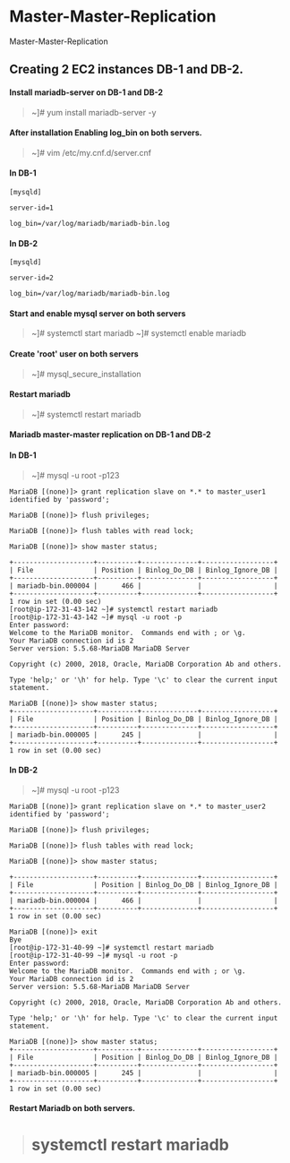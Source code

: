 # Master-Master-Replication
Master-Master-Replication

## Creating 2 EC2 instances DB-1 and DB-2.

#### Install mariadb-server on DB-1 and DB-2

> ~]# yum install mariadb-server -y

#### After installation Enabling log_bin on both servers.

> ~]# vim /etc/my.cnf.d/server.cnf

#### In DB-1

``` 
[mysqld]

server-id=1

log_bin=/var/log/mariadb/mariadb-bin.log 
```

#### In DB-2

``` 
[mysqld]

server-id=2

log_bin=/var/log/mariadb/mariadb-bin.log 
```

#### Start and enable mysql server on both servers

> ~]# systemctl start mariadb
> ~]# systemctl enable mariadb


#### Create 'root' user on both servers

> ~]# mysql_secure_installation

#### Restart mariadb

> ~]# systemctl restart mariadb

#### Mariadb master-master replication on DB-1 and DB-2

#### In DB-1

> ~]#  mysql -u root -p123

```
MariaDB [(none)]> grant replication slave on *.* to master_user1 identified by 'password';

MariaDB [(none)]> flush privileges;

MariaDB [(none)]> flush tables with read lock;

MariaDB [(none)]> show master status;

+--------------------+----------+--------------+------------------+
| File               | Position | Binlog_Do_DB | Binlog_Ignore_DB |
+--------------------+----------+--------------+------------------+
| mariadb-bin.000004 |      466 |              |                  |
+--------------------+----------+--------------+------------------+
1 row in set (0.00 sec)
[root@ip-172-31-43-142 ~]# systemctl restart mariadb
[root@ip-172-31-43-142 ~]# mysql -u root -p
Enter password: 
Welcome to the MariaDB monitor.  Commands end with ; or \g.
Your MariaDB connection id is 2
Server version: 5.5.68-MariaDB MariaDB Server

Copyright (c) 2000, 2018, Oracle, MariaDB Corporation Ab and others.

Type 'help;' or '\h' for help. Type '\c' to clear the current input statement.

MariaDB [(none)]> show master status;
+--------------------+----------+--------------+------------------+
| File               | Position | Binlog_Do_DB | Binlog_Ignore_DB |
+--------------------+----------+--------------+------------------+
| mariadb-bin.000005 |      245 |              |                  |
+--------------------+----------+--------------+------------------+
1 row in set (0.00 sec)

```

#### In DB-2

> ~]#  mysql -u root -p123

```
MariaDB [(none)]> grant replication slave on *.* to master_user2 identified by 'password';

MariaDB [(none)]> flush privileges;

MariaDB [(none)]> flush tables with read lock;

MariaDB [(none)]> show master status;

+--------------------+----------+--------------+------------------+
| File               | Position | Binlog_Do_DB | Binlog_Ignore_DB |
+--------------------+----------+--------------+------------------+
| mariadb-bin.000004 |      466 |              |                  |
+--------------------+----------+--------------+------------------+
1 row in set (0.00 sec)

MariaDB [(none)]> exit
Bye
[root@ip-172-31-40-99 ~]# systemctl restart mariadb
[root@ip-172-31-40-99 ~]# mysql -u root -p
Enter password: 
Welcome to the MariaDB monitor.  Commands end with ; or \g.
Your MariaDB connection id is 2
Server version: 5.5.68-MariaDB MariaDB Server

Copyright (c) 2000, 2018, Oracle, MariaDB Corporation Ab and others.

Type 'help;' or '\h' for help. Type '\c' to clear the current input statement.

MariaDB [(none)]> show master status;
+--------------------+----------+--------------+------------------+
| File               | Position | Binlog_Do_DB | Binlog_Ignore_DB |
+--------------------+----------+--------------+------------------+
| mariadb-bin.000005 |      245 |              |                  |
+--------------------+----------+--------------+------------------+
1 row in set (0.00 sec)

```
#### Restart Mariadb on both servers.

> # systemctl restart mariadb
